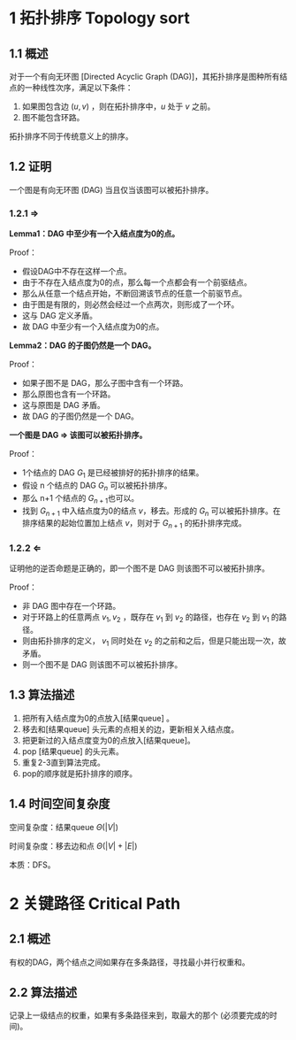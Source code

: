 # 1 拓扑排序 Topology sort

## 1.1 概述

对于一个有向无环图 [Directed Acyclic Graph (DAG)]，其拓扑排序是图种所有结点的一种线性次序，满足以下条件：

1. 如果图包含边 $(u,v)$ ，则在拓扑排序中，$u$ 处于 $v$ 之前。
2. 图不能包含环路。

拓扑排序不同于传统意义上的排序。

## 1.2 证明

一个图是有向无环图 (DAG) 当且仅当该图可以被拓扑排序。

### 1.2.1 $\Rightarrow$

**Lemma1：DAG 中至少有一个入结点度为0的点。**

Proof：

- 假设DAG中不存在这样一个点。
- 由于不存在入结点度为0的点，那么每一个点都会有一个前驱结点。
- 那么从任意一个结点开始，不断回溯该节点的任意一个前驱节点。
- 由于图是有限的，则必然会经过一个点两次，则形成了一个环。
- 这与 DAG 定义矛盾。
- 故 DAG 中至少有一个入结点度为0的点。

**Lemma2：DAG 的子图仍然是一个 DAG。**

Proof：

- 如果子图不是 DAG，那么子图中含有一个环路。
- 那么原图也含有一个环路。
- 这与原图是 DAG 矛盾。
- 故 DAG 的子图仍然是一个 DAG。



**一个图是 DAG $\Rightarrow$ 该图可以被拓扑排序。**

Proof：

- 1个结点的 DAG $G_1$ 是已经被排好的拓扑排序的结果。
- 假设 n 个结点的 DAG $G_n$ 可以被拓扑排序。
- 那么 n+1 个结点的 $G_{n+1}$也可以。
- 找到 $G_{n+1}$ 中入结点度为0的结点 $v$，移去。形成的 $G_n$ 可以被拓扑排序。在排序结果的起始位置加上结点 $v$，则对于 $G_{n+1}$ 的拓扑排序完成。

### 1.2.2 $\Leftarrow$

证明他的逆否命题是正确的，即一个图不是 DAG 则该图不可以被拓扑排序。

Proof：

- 非 DAG 图中存在一个环路。
- 对于环路上的任意两点 $v_1,v_2$ ，既存在 $v_1$ 到 $v_2$ 的路径，也存在 $v_2$ 到 $v_1$ 的路径。
- 则由拓扑排序的定义， $v_1$ 同时处在 $v_2$ 的之前和之后，但是只能出现一次，故矛盾。
- 则一个图不是 DAG 则该图不可以被拓扑排序。



## 1.3 算法描述

1. 把所有入结点度为0的点放入[结果queue] 。
2. 移去和[结果queue] 头元素的点相关的边，更新相关入结点度。
3. 把更新过的入结点度变为0的点放入[结果queue]。
4. pop [结果queue] 的头元素。
5. 重复2-3直到算法完成。
6. pop的顺序就是拓扑排序的顺序。

## 1.4 时间空间复杂度

空间复杂度：结果queue $\Theta(|V|)$ 

时间复杂度：移去边和点 $\Theta(|V|+|E|)$

本质：DFS。



# 2 关键路径 Critical Path

## 2.1 概述

有权的DAG，两个结点之间如果存在多条路径，寻找最小并行权重和。

## 2.2 算法描述

记录上一级结点的权重，如果有多条路径来到，取最大的那个 (必须要完成的时间)。